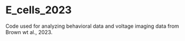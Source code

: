 # E_cells_2023
Code used for analyzing behavioral data and voltage imaging data from Brown wt al., 2023.
